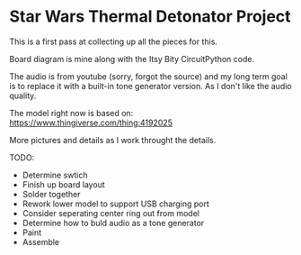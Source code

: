 # Star Wars Thermal Detonator Project

This is a first pass at collecting up all the pieces for this.

Board diagram is mine along with the Itsy Bity CircuitPython code.

The audio is from youtube (sorry, forgot the source) and my long term goal is
to replace it with a built-in tone generator version. As I don't like the
audio quality.

The model right now is based on: https://www.thingiverse.com/thing:4192025

More pictures and details as I work throught the details.  

TODO:

- Determine swtich
- Finish up board layout
- Solder together
- Rework lower model to support USB charging port
- Consider seperating center ring out from model
- Determine how to buld audio as a tone generator
- Paint
- Assemble
